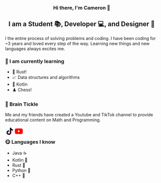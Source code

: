<h3 align="center"> Hi there, I'm Cameron 👋 </h3>
<h2 align="center"> I am a Student 📚, Developer 💻, and Designer 🎨 </h2>

I the entire process of solving problems and coding. I have been coding for ~3 years and loved every step of the way. Learning new things and new languages always excites me.

### 📖 I am currently learning
- 🦀 Rust!
- 📈 Data structures and algorithms
- 💜 Kotlin
- ♟️ Chess!

### 🧠 Brain Tickle
Me and my friends have created a Youtube and TikTok channel to provide educational content on Math and Programming.

<div>
<a href=https://www.tiktok.com/@brain_tickie/>
<img align=left src=https://raw.githubusercontent.com/wzid/wzid/main/assets/tiktok.svg alt=BrainTickle | TikTok” width=30px/>
</a>
<a href=https://www.youtube.com/@brainticklee>
<img align=left src=https://raw.githubusercontent.com/wzid/wzid/main/assets/youtube.svg alt=BrainTickle | TikTok” width=30px/>
</a>
</div>

&nbsp;
### 😋 Languages I know
- Java ☕️
- Kotlin 💜
- Rust 🦀
- Python 🐍
- C++ 🚮
